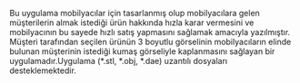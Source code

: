Bu uygulama mobilyacılar için tasarlanmış olup mobilyacılara gelen müşterilerin almak istediği ürün hakkında hızla karar vermesini ve mobilyacının bu sayede hızlı satış yapmasını sağlamak amacıyla yazılmıştır. Müşteri tarafından seçilen ürünün 3 boyutlu görselinin mobilyacıların elinde bulunan  müşterinin istediği kumaş görseliyle kaplanmasını sağlayan bir uygulamadır.Uygulama (*.stl, *.obj, *.dae) uzantılı dosyaları desteklemektedir.
